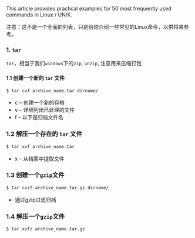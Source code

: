 This article provides practical examples for 50 most frequently used commands in Linux / UNIX.

注意：这不是一个全面的列表，只是给你介绍一些常见的Linux命令，以供将来参考。

### 1. `tar`
`tar`，相当于我们`windows`下的`zip`, `unzip`, 注意用来压缩打包

#### 1.1 创建一个新的 `tar` 文件

```sh
$ tar cvf archive_name.tar dirname/
```
* c – 创建一个新的存档
* v – 详细列出已处理的文件
* f – 以下是归档文件名


### 1.2 解压一个存在的 `tar` 文件
```sh
$ tar xvf archive_name.tar
```
* x – 从档案中提取文件


### 1.3 创建一个`gzip`文件
```sh
$ tar cvzf archive_name.tar.gz dirname/
```
* 通过gzip过滤归档


### 1.4 解压一个`gzip`文件
```sh
$ tar xvfz archive_name.tar.gz
```
